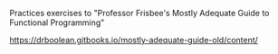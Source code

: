 Practices exercises to "Professor Frisbee's Mostly Adequate Guide to Functional Programming"

https://drboolean.gitbooks.io/mostly-adequate-guide-old/content/
